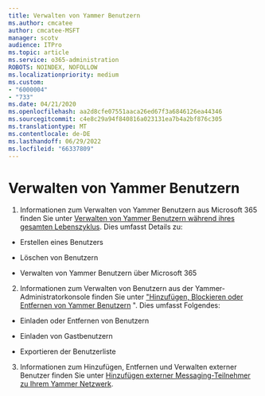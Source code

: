 ```yaml
---
title: Verwalten von Yammer Benutzern
ms.author: cmcatee
author: cmcatee-MSFT
manager: scotv
audience: ITPro
ms.topic: article
ms.service: o365-administration
ROBOTS: NOINDEX, NOFOLLOW
ms.localizationpriority: medium
ms.custom:
- "6000004"
- "733"
ms.date: 04/21/2020
ms.openlocfilehash: aa2d8cfe07551aaca26ed67f3a6846126ea44346
ms.sourcegitcommit: c4e8c29a94f840816a023131ea7b4a2bf876c305
ms.translationtype: MT
ms.contentlocale: de-DE
ms.lasthandoff: 06/29/2022
ms.locfileid: "66337809"
---
```

# <a name="managing-yammer-users"></a>Verwalten von Yammer Benutzern

1. Informationen zum Verwalten von Yammer Benutzern aus Microsoft 365 finden Sie unter [Verwalten von Yammer Benutzern während ihres gesamten Lebenszyklus](https://docs.microsoft.com/yammer/manage-yammer-users/manage-users-across-their-lifecycle). Dies umfasst Details zu:

  - Erstellen eines Benutzers

  - Löschen von Benutzern

  - Verwalten von Yammer Benutzern über Microsoft 365

2. Informationen zum Verwalten von Benutzern aus der Yammer-Administratorkonsole finden Sie unter ["Hinzufügen, Blockieren oder Entfernen von Yammer Benutzern](https://docs.microsoft.com/yammer/manage-yammer-users/add-block-or-remove-users) ". Dies umfasst Folgendes:

  - Einladen oder Entfernen von Benutzern

  - Einladen von Gastbenutzern

  - Exportieren der Benutzerliste

3. Informationen zum Hinzufügen, Entfernen und Verwalten externer Benutzer finden Sie unter [Hinzufügen externer Messaging-Teilnehmer zu Ihrem Yammer Netzwerk](https://docs.microsoft.com/yammer/work-with-external-users/add-external-participants).
